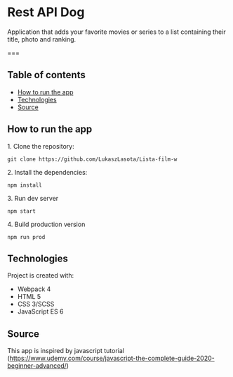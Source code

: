# Rest API Dog

Application that adds your favorite movies or series to a list containing their title, photo and ranking.

===

## Table of contents
* [How to run the app](#How-to-run-the-app)
* [Technologies](#technologies)
* [Source](#source)


## How to run the app

1\. Clone the repository:

```
git clone https://github.com/LukaszLasota/Lista-film-w
```

2\. Install the dependencies:

```
npm install
```

3\. Run dev server

```
npm start
```

4\. Build production version

```
npm run prod 
```

## Technologies
Project is created with:
* Webpack 4 
* HTML 5
* CSS 3/SCSS
* JavaScript ES 6

## Source
This app is inspired by javascript tutorial (https://www.udemy.com/course/javascript-the-complete-guide-2020-beginner-advanced/)